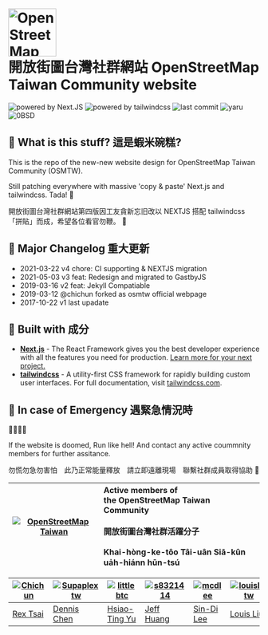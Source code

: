 <h1>
    <a href="https://osm.tw" target="_blank">
      <img alt="OpenStreetMap Taiwan Community 開放街圖台灣社群" height="96" src="https://avatars2.githubusercontent.com/u/5605266?s=96&v=4">
    </a><br>
    開放街圖台灣社群網站 OpenStreetMap Taiwan Community website 
</h1>

![powered by Next.JS](https://badgen.net/badge//powered%20by/Next.js/blue) ![powered by tailwindcss](https://badgen.net/badge//powered%20by/tailwindcss/cyan) ![last commit](https://badgen.net/github/last-commit/osmhacktw/osmtw-ghpage) ![yaru](https://badgen.net/github/dependabot/ubuntu/yaru) ![0BSD](https://badgen.net/badge/license/0BSD/blue)

## :moyai: What is this stuff? 這是蝦米碗糕?

This is the repo of the new-new website design for OpenStreetMap Taiwan Community (OSMTW).

Still patching everywhere with massive 'copy & paste' Next.js and tailwindcss. Tada! :tada:

開放街圖台灣社群網站第四版因工友貪新忘旧改以 NEXTJS 搭配 tailwindcss 「拼貼」而成，希望各位看官勿鞭。 :bow:

## :memo: Major Changelog 重大更新

- 2021-03-22 v4 chore: CI supporting & NEXTJS migration
- 2021-05-03 v3 feat: Redesign and migrated to GastbyJS
- 2019-03-16 v2 feat: Jekyll Compatiable
- 2019-03-12 @chichun forked as osmtw official webpage
- 2017-10-22 v1 last upadate

## :electric_plug: Built with 成分

- [**Next.js**](https://github.com/vercel/next.js) - The React Framework gives you the best developer experience with all the features you need for production. [Learn more for your next project.](https://nextjs.org/learn/)
- [**tailwindcss**](https://github.com/tailwindlabs/tailwindcss/) - A utility-first CSS framework for rapidly building custom user interfaces. For full documentation, visit [tailwindcss.com](https://tailwindcss.com/).

## :rotating_light: In case of Emergency 遇緊急情況時

:office::running::boom::loudspeaker:

If the website is doomed, Run like hell! And contact any active coummnity members for further assitance.

勿慌勿急勿害怕　此乃正常能量釋放　請立即遠離現場　聯繫社群成員取得協助 :raising_hand:



| [![OpenStreetMap Taiwan](https://avatars2.githubusercontent.com/u/5605266?s=128&v=4)](https://github.com/OsmHackTW) | Active members of<br/>the OpenStreetMap Taiwan Community<br/><br/>開放街圖台灣社群活躍分子<br/><br/>Khai-hòng-ke-tôo Tâi-uân Siā-kûn ua̍h-hiánn hūn-tsú|
| -------- | :-------- |

| [![Chichun](https://avatars2.githubusercontent.com/u/40767?s=96&v=4)](https://github.com/chihchun) | [![Supaplextw](https://avatars2.githubusercontent.com/u/5605266?s=96&v=4)](https://github.com/Supaplextw) | [![littlebtc](https://avatars.githubusercontent.com/u/82419?s=96&v=4)](https://github.com/littlebtc) | [![s8321414](https://avatars.githubusercontent.com/u/9457283?s=96&v=4)](https://github.com/s8321414) | [![mcdlee](https://avatars3.githubusercontent.com/u/1043761?s=96&v=4)](https://github.com/mcdlee/) | [![louisliutw](https://avatars2.githubusercontent.com/u/1419049?s=96&v=4)](https://github.com/louisliutw/) | [![assanges](https://avatars2.githubusercontent.com/u/4113063?s=96&v=4)](https://github.com/assanges/) |
| --------------------------------------------------------------------------------------------------- | ---------------------------------------------------------------------------------------------------------- | ----------------------------------------------------------------------------------------------------- | ----------------------------------------------------------------------------------------------------- | --------------------------------------------------------------------------------------------------- | ----------------------------------------------------------------------------------------------------------- | ------------------------------------------------------------------------------------------------------- |
| [Rex Tsai](https://about.me/chihchun) | [Dennis Chen](https://github.com/Supaplextw) | [Hsiao-Ting Yu](https://github.com/littlebtc) | [Jeff Huang](https://github.com/s8321414)   | [Sin-Di Lee](https://github.com/mcdlee/) | [Louis Liu](https://github.com/louisliutw/) | [Sean Young](https://github.com/assanges/) |
